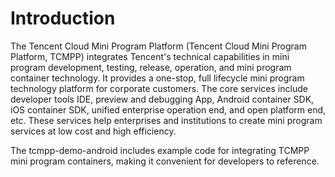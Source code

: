 # Introduction

The Tencent Cloud Mini Program Platform (Tencent Cloud Mini Program Platform, TCMPP) integrates Tencent's technical capabilities in mini program development, testing, release, operation, and mini program container technology. It provides a one-stop, full lifecycle mini program technology platform for corporate customers. The core services include developer tools IDE, preview and debugging App, Android container SDK, iOS container SDK, unified enterprise operation end, and open platform end, etc. These services help enterprises and institutions to create mini program services at low cost and high efficiency.

The tcmpp-demo-android includes example code for integrating TCMPP mini program containers, making it convenient for developers to reference.
